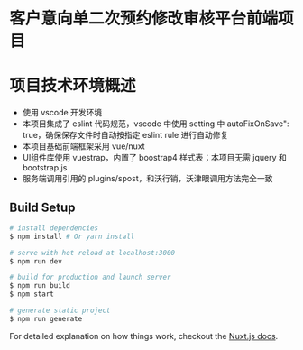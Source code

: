 # 客户意向单二次预约修改审核平台前端项目

# 项目技术环境概述 

* 使用 vscode 开发环境
* 本项目集成了 eslint 代码规范，vscode 中使用 setting 中 autoFixOnSave": true，确保保存文件时自动按指定 eslint rule 进行自动修复
* 本项目基础前端框架采用 vue/nuxt
* UI组件库使用 vuestrap，内置了 boostrap4 样式表；本项目无需 jquery 和 bootstrap.js
* 服务端调用引用的 plugins/spost，和沃行销，沃津眼调用方法完全一致

## Build Setup

``` bash
# install dependencies
$ npm install # Or yarn install

# serve with hot reload at localhost:3000
$ npm run dev

# build for production and launch server
$ npm run build
$ npm start

# generate static project
$ npm run generate
```

For detailed explanation on how things work, checkout the [Nuxt.js docs](https://github.com/nuxt/nuxt.js).
